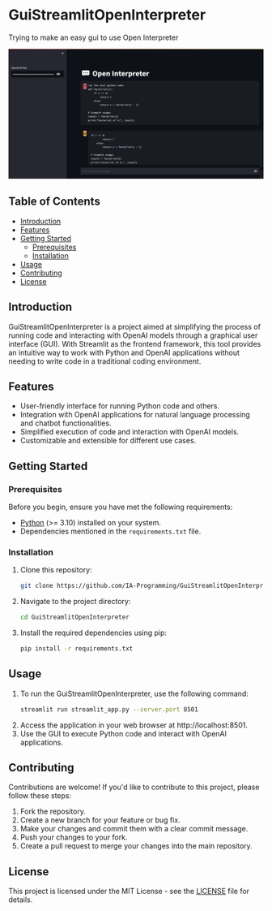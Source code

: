 # GuiStreamlitOpenInterpreter
Trying to make an easy gui to use Open Interpreter

![](UI.png)

## Table of Contents

- [Introduction](#introduction)
- [Features](#features)
- [Getting Started](#getting-started)
  - [Prerequisites](#prerequisites)
  - [Installation](#installation)
- [Usage](#usage)
- [Contributing](#contributing)
- [License](#license)

## Introduction

GuiStreamlitOpenInterpreter is a project aimed at simplifying the process of running code and interacting with OpenAI models through a graphical user interface (GUI). With Streamlit as the frontend framework, this tool provides an intuitive way to work with Python and OpenAI applications without needing to write code in a traditional coding environment.

## Features

- User-friendly interface for running Python code and others.
- Integration with OpenAI applications for natural language processing and chatbot functionalities.
- Simplified execution of code and interaction with OpenAI models.
- Customizable and extensible for different use cases.

## Getting Started

### Prerequisites

Before you begin, ensure you have met the following requirements:

- [Python](https://www.python.org/) (>= 3.10) installed on your system.
- Dependencies mentioned in the `requirements.txt` file.

### Installation

1. Clone this repository:

   ```bash
   git clone https://github.com/IA-Programming/GuiStreamlitOpenInterpreter.git
   ```

2. Navigate to the project directory:

    ```bash
    cd GuiStreamlitOpenInterpreter
    ```

3. Install the required dependencies using pip:

    ```bash
    pip install -r requirements.txt
    ```

## Usage

1. To run the GuiStreamlitOpenInterpreter, use the following command:
    ```bash
    streamlit run streamlit_app.py --server.port 8501
    ```
2. Access the application in your web browser at http://localhost:8501.
3. Use the GUI to execute Python code and interact with OpenAI applications.

## Contributing

Contributions are welcome! If you'd like to contribute to this project, please follow these steps:
1. Fork the repository.
2. Create a new branch for your feature or bug fix.
3. Make your changes and commit them with a clear commit message.
4. Push your changes to your fork.
5. Create a pull request to merge your changes into the main repository.

## License

This project is licensed under the MIT License - see the [LICENSE](LICENSE) file for details.